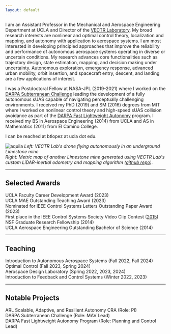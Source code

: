 ```yaml
---
layout: default
---
```


I am an Assistant Professor in the Mechanical and Aerospace Engineering Department at UCLA and Director of the [VECTR Laboratory](https://vectr-ucla.github.io). My broad research interests are nonlinear and optimal control theory, localization and mapping, and autonomy with application to aerospace systems. I am most interested in developing principled approaches that improve the reliability and performance of autonomous aerospace systems operating in diverse or uncertain conditions. My research advances core functionalities such as trajectory design, state estimation, mapping, and decision making under uncertainty. Autonomous exploration, emergency response, advanced urban mobility, orbit insertion, and spacecraft entry, descent, and landing are a few applications of interest.


I was a Postdoctoral Fellow at NASA-JPL (2019-2021) where I worked on the [DARPA Subterranean Challenge](https://www.darpa.mil/program/darpa-subterranean-challenge) leading the development of a fully autonomous sUAS capable of navigating perceptually challenging environments. I received my PhD (2019) and SM (2016) degrees from MIT where I worked on nonlinear control theory and high-speed sUAS collision avoidance as part of the [DARPA Fast Lightweight Autonomy](https://www.darpa.mil/news-events/2018-07-18) program. I received my BS in Aerospace Engineering (2014) from UCLA and AS in Mathematics (2011) from El Camino College.

I can be reached at btlopez at ucla dot edu.

![aquila](./images/flying.png)
*Left: VECTR Lab's drone flying autonomously in an underground Limestone mine* \
*Right: Metric map of another Limestone mine generated using VECTR Lab's custom LiDAR-inertial odometry and mapping algorithm ([github repo](https://github.com/vectr-ucla/direct_lidar_inertial_odometry)).*


---
## Selected Awards
UCLA Faculty Career Development Award (2023) \
UCLA MAE Outstanding Teaching Award (2023) \
Nominated for IEEE Control Systems Letters Outstanding Paper Award (2023) \
First place in the IEEE Control Systems Society Video Clip Contest ([2015](https://www.youtube.com/watch?v=4Y7zG48uHRo)) \
NSF Graduate Research Fellowship (2014) \
UCLA Aerospace Engineering Outstanding Bachelor of Science (2014)

---
## Teaching
Introduction to Autonomous Aerospace Systems (Fall 2022, Fall 2024) \
Optimal Control (Fall 2023, Spring 2024) \
Aerospace Design Laboratory (Spring 2022, 2023, 2024) \
Introduction to Feedback and Control Systems (Winter 2022, 2023)

---
## Notable Projects
ARL Scalable, Adaptive, and Resilient Autonomy CRA (Role: PI) \
DARPA Subterranean Challenge (Role: MAV Lead) \
DARPA Fast Lightweight Autonomy Program (Role: Planning and Control Lead)

